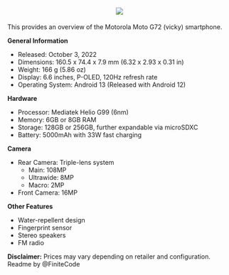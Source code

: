 <h1 align="center">
  <a href="https://git.io/typing-svg">
    <img src="https://readme-typing-svg.herokuapp.com?color=%2340A597&size=30&width=800&lines=Device+Tree+for+Moto G72+(vicky);Some+information+about+the+device+below!">
  </a>
</h1>

This provides an overview of the Motorola Moto G72 (vicky) smartphone. 

**General Information**

* Released: October 3, 2022
* Dimensions: 160.5 x 74.4 x 7.9 mm (6.32 x 2.93 x 0.31 in)
* Weight: 166 g (5.86 oz)
* Display: 6.6 inches, P-OLED, 120Hz refresh rate
* Operating System: Android 13 (Released with Android 12)

**Hardware**

* Processor: Mediatek Helio G99 (6nm)
* Memory: 6GB or 8GB RAM
* Storage: 128GB or 256GB, further expandable via microSDXC
* Battery: 5000mAh with 33W fast charging

**Camera**

* Rear Camera: Triple-lens system
    * Main: 108MP
    * Ultrawide: 8MP
    * Macro: 2MP
* Front Camera: 16MP

**Other Features**

* Water-repellent design
* Fingerprint sensor
* Stereo speakers
* FM radio

**Disclaimer:** Prices may vary depending on retailer and configuration.
Readme by @FiniteCode
